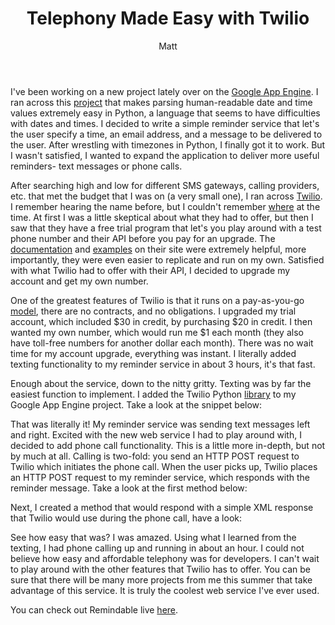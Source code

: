 ﻿---
layout: post
title: Telephony Made Easy with Twilio
author: Matt
permalink: /2010/05/telephony-made-easy-with-twilio/
categories:
  - Development
tags:
  - python
---

I've been working on a new project lately over on the [Google App Engine](http://code.google.com/appengine/). I ran across this [project](http://code.google.com/p/parsedatetime/) that makes parsing human-readable date and time values extremely easy in Python, a language that seems to have difficulties with dates and times. I decided to write a simple reminder service that let's the user specify a time, an email address, and a message to be delivered to the user. After wrestling with timezones in Python, I finally got it to work. But I wasn't satisfied, I wanted to expand the application to deliver more useful reminders- text messages or phone calls.

After searching high and low for different SMS gateways, calling providers, etc. that met the budget that I was on (a very small one), I ran across [Twilio][3]. I remember hearing the name before, but I couldn't remember [where][4] at the time. At first I was a little skeptical about what they had to offer, but then I saw that they have a free trial program that let's you play around with a test phone number and their API before you pay for an upgrade. The [documentation][5] and [examples][6] on their site were extremely helpful, more importantly, they were even easier to replicate and run on my own. Satisfied with what Twilio had to offer with their API, I decided to upgrade my account and get my own number.

 [3]: http://www.twilio.com/
 [4]: http://techcrunch.com/2010/02/09/twilio-sms-api/
 [5]: http://www.twilio.com/docs/index
 [6]: http://www.twilio.com/docs/howto/

One of the greatest features of Twilio is that it runs on a pay-as-you-go [model][7], there are no contracts, and no obligations. I upgraded my trial account, which included $30 in credit, by purchasing $20 in credit. I then wanted my own number, which would run me $1 each month (they also have toll-free numbers for another dollar each month). There was no wait time for my account upgrade, everything was instant. I literally added texting functionality to my reminder service in about 3 hours, it's that fast.

 [7]: http://www.twilio.com/pricing-signup

Enough about the service, down to the nitty gritty. Texting was by far the easiest function to implement. I added the Twilio Python [library][8] to my Google App Engine project. Take a look at the snippet below:

 [8]: http://www.twilio.com/docs/libraries/

<script src="https://gist.github.com/mbmccormick/1273136.js"> </script>

That was literally it! My reminder service was sending text messages left and right. Excited with the new web service I had to play around with, I decided to add phone call functionality. This is a little more in-depth, but not by much at all. Calling is two-fold: you send an HTTP POST request to Twilio which initiates the phone call. When the user picks up, Twilio places an HTTP POST request to my reminder service, which responds with the reminder message. Take a look at the first method below:

<script src="https://gist.github.com/mbmccormick/1273138.js"> </script>

Next, I created a method that would respond with a simple XML response that Twilio would use during the phone call, have a look:

<script src="https://gist.github.com/mbmccormick/1273141.js"> </script>

See how easy that was? I was amazed. Using what I learned from the texting, I had phone calling up and running in about an hour. I could not believe how easy and affordable telephony was for developers. I can't wait to play around with the other features that Twilio has to offer. You can be sure that there will be many more projects from me this summer that take advantage of this service. It is truly the coolest web service I've ever used.

You can check out Remindable live [here][9].

 [9]: http://apps.mbmccormick.com/remindable/

